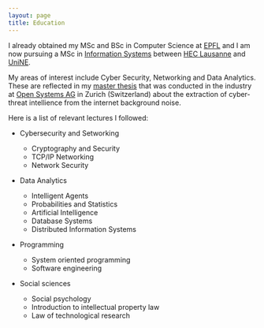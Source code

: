 ```yaml
---
layout: page
title: Education
---
```


I already obtained my MSc and BSc in Computer Science at [EPFL](https://epfl.ch) and I am now pursuing a MSc in [Information Systems](https://www.unil.ch/hec/en/home/menuinst/etudes/masters/systemes-d-information.html) between [HEC Lausanne](http://www.unil.ch/hec/en/home.html) and [UniNE](https://www.unine.ch/seco/home.html).

My areas of interest include Cyber Security, Networking and Data Analytics. These are reflected in my [master thesis](https://cdn2.hubspot.net/hubfs/3403139/PDF/Internships/EN/2017_ExtractingCyberThreatIntelligenceFromTheInternetBackgroundNoise_ThomasMizraji.pdf?t=1522851795693) that was conducted in the industry at [Open Systems AG](https://www.open.ch/en/career/internships.php) in Zurich (Switzerland) about the extraction of cyber-threat intellience from the internet background noise.

Here is a list of relevant lectures I followed:

- Cybersecurity and Setworking
  - Cryptography and Security
  - TCP/IP Networking
  - Network Security

- Data Analytics
  - Intelligent Agents
  - Probabilities and Statistics
  - Artificial Intelligence
  - Database Systems
  - Distributed Information Systems

- Programming
  - System oriented programming
  - Software engineering

- Social sciences
  - Social psychology
  - Introduction to intellectual property law
  - Law of technological research
